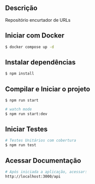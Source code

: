 ## Descrição
Repositório encurtador de URLs

## Iniciar com Docker
```bash
$ docker compose up -d
```

## Instalar dependências
```bash
$ npm install
```

## Compilar e Iniciar o projeto
```bash
$ npm run start

# watch mode
$ npm run start:dev
```

## Iniciar Testes
```bash
# Testes Unitários com cobertura
$ npm run test
```

## Acessar Documentação
```bash
# Após iniciada a aplicação, acessar:
http://localhost:3000/api
```